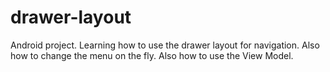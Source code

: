 # drawer-layout
Android project. Learning how to use the drawer layout for navigation. Also how to change the menu on the fly. Also how to use the View Model.
